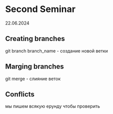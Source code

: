 # Second Seminar
22.06.2024
## Creating branches
git branch branch_name - создание новой ветки
## Marging branches
git merge - слияние веток
## Conflicts




мы пишем всякую ерунду чтобы проверить